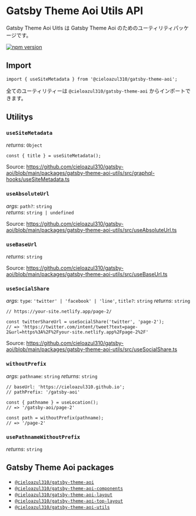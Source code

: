# Gatsby Theme Aoi Utils API

Gatsby Theme Aoi Uitls は Gatsby Theme Aoi のためのユーティリティパッケージです。

[![npm version](https://badge.fury.io/js/@cieloazul310%2Fgatsby-theme-aoi-utils.svg)](https://badge.fury.io/js/@cieloazul310%2Fgatsby-theme-aoi-utils)

## Import

```tsx
import { useSiteMetadata } from '@cieloazul310/gatsby-theme-aoi';
```

全てのユーティリティーは `@cieloazul310/gatsby-theme-aoi` からインポートできます。

## Utilitys

### `useSiteMetadata`

*returns*: `Object`

```tsx
const { title } = useSiteMetadata();
```

Source: <https://github.com/cieloazul310/gatsby-aoi/blob/main/packages/gatsby-theme-aoi-utils/src/graphql-hooks/useSiteMetadata.ts>

### `useAbsoluteUrl`

*args*: `path?`: `string`  
*returns*: `string | undefined`

Source: <https://github.com/cieloazul310/gatsby-aoi/blob/main/packages/gatsby-theme-aoi-utils/src/useAbsoluteUrl.ts>

### `useBaseUrl`

*returns*: `string`

Source: <https://github.com/cieloazul310/gatsby-aoi/blob/main/packages/gatsby-theme-aoi-utils/src/useBaseUrl.ts>

### `useSocialShare`

*args*: `type`: `'twitter' | 'facebook' | 'line'`, `title?`: `string`
*returns*: `string`

```tsx
// https://your-site.netlify.app/page-2/

const twitterShareUrl = useSocialShare('twitter', 'page-2');
// => 'https://twitter.com/intent/tweet?text=page-2&url=https%3A%2F%2Fyour-site.netlify.app%2Fpage-2%2F'
```

Source: <https://github.com/cieloazul310/gatsby-aoi/blob/main/packages/gatsby-theme-aoi-utils/src/useSocialShare.ts>

### `withoutPrefix`

*args*: `pathname`: `string`
*returns*: `string`

```tsx
// baseUrl: 'https://cieloazul310.github.io';
// pathPrefix: '/gatsby-aoi'

const { pathname } = useLocation();
// => '/gatsby-aoi/page-2'

const path = withoutPrefix(pathname);
// => '/page-2'
```

### `usePathnameWithoutPrefix`

*returns*: `string`

## Gatsby Theme Aoi packages

- [`@cieloazul310/gatsby-theme-aoi`]
- [`@cieloazul310/gatsby-theme-aoi-components`]
- [`@cieloazul310/gatsby-theme-aoi-layout`]
- [`@cieloazul310/gatsby-theme-aoi-top-layout`]
- [`@cieloazul310/gatsby-theme-aoi-utils`]

[Gatsby]: https://www.gatsbyjs.com/ "Gatsby"
[MUI]: https://mui.org/ "MUI"

[Gatsby Themes]: https://gatsbyjs.com/docs/themes/ "Themes"
[Gatsby Starters]: https://www.gatsbyjs.com/docs/starters/ "Gatsby Starters"
[Shadowing]: https://www.gatsbyjs.com/docs/how-to/plugins-and-themes/shadowing/ "Shadowing in Gatsby Themes"
[Gatsby Link]: https://www.gatsbyjs.com/docs/reference/built-in-components/gatsby-link/ "Gatsby Link API"

[`@cieloazul310/gatsby-theme-aoi`]: https://github.com/cieloazul310/gatsby-aoi/tree/main/packages/gatsby-theme-aoi
[`@cieloazul310/gatsby-theme-aoi-components`]: https://github.com/cieloazul310/gatsby-aoi/tree/main/packages/gatsby-theme-aoi-components
[`@cieloazul310/gatsby-theme-aoi-layout`]: https://github.com/cieloazul310/gatsby-aoi/tree/main/packages/gatsby-theme-aoi-layout
[`@cieloazul310/gatsby-theme-aoi-top-layout`]: https://github.com/cieloazul310/gatsby-aoi/tree/main/packages/gatsby-theme-aoi-top-layout
[`@cieloazul310/gatsby-theme-aoi-utils`]: https://github.com/cieloazul310/gatsby-aoi/tree/main/packages/gatsby-theme-aoi-utils
